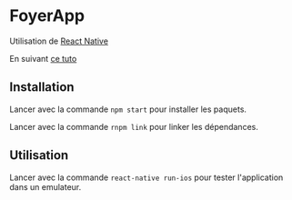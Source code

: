 # FoyerApp

Utilisation de <a href="https://facebook.github.io/react-native/" target="_blank">React Native</a>

En suivant <a href="https://www.raywenderlich.com/99473/introducing-react-native-building-apps-javascript" target="_blank">ce tuto</a>

## Installation

Lancer avec la commande ```npm start``` pour installer les paquets.

Lancer avec la commande ```rnpm link``` pour linker les dépendances.

## Utilisation

Lancer avec la commande ```react-native run-ios``` pour tester l'application dans un emulateur.
